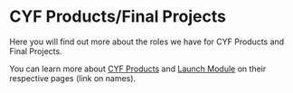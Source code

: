 # CYF Products/Final Projects

Here you will find out more about the roles we have for CYF Products and Final Projects.



You can learn more about [CYF Products](../../../trainees/cyf-products/) and [Launch Module](https://cyf-curriculum.netlify.app/the-launch/) on their respective pages (link on names).
